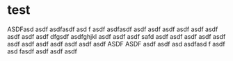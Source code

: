 # test
 ASDFasd asdf
asdfasdf
asd f
asdf
asdfasdf
asdf
asdf
asdf
asdf
asdf
asdf
asdf
asdf
asdf
dfgsdf asdfghjkl
asdf asdf asdf 
safd asdf asdf asdf 
asdf asdf asdf 
asdf asdf asdf 
asdf asdf asdf 
ASDF ASDF 
asdf asdf asd
asdfasd f
asdf asd fasdf asdf 
asdf asdf 
